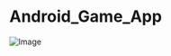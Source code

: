 # Android_Game_App

![Image](https://user-images.githubusercontent.com/34658584/58759033-83ac8200-8541-11e9-816c-dab0daa8bdab.jpeg)
